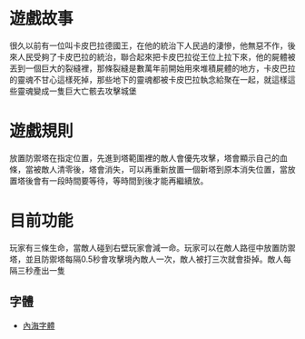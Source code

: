 # 遊戲故事
很久以前有一位叫卡皮巴拉德國王，在他的統治下人民過的淒慘，他無惡不作，後來人民受夠了卡皮巴拉的統治，聯合起來把卡皮巴拉從王位上拉下來，他的屍體被丟到一個巨大的裂縫裡，那條裂縫是數萬年前開始用來堆積屍體的地方，卡皮巴拉的靈魂不甘心這樣死掉，那些地下的靈魂都被卡皮巴拉執念給聚在一起，就這樣這些靈魂變成一隻巨大亡骸去攻擊城堡


# 遊戲規則
放置防禦塔在指定位置，先進到塔範圍裡的敵人會優先攻擊，塔會顯示自己的血條，當被敵人清零後，塔會消失，可以再重新放置一個新塔到原本消失位置，當放置塔後會有一段時間要等待，等時間到後才能再繼續放。

# 目前功能
玩家有三條生命，當敵人碰到右壁玩家會減一命。玩家可以在敵人路徑中放置防禦塔，並且防禦塔每隔0.5秒會攻擊境內敵人一次，敵人被打三次就會掛掉。敵人每隔三秒產出一隻

## 字體
- [內海字體](https://github.com/max32002/naikaifont)